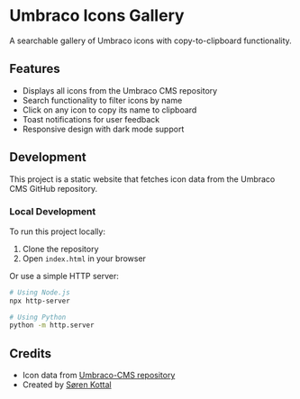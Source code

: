 # Umbraco Icons Gallery

A searchable gallery of Umbraco icons with copy-to-clipboard functionality.

## Features

- Displays all icons from the Umbraco CMS repository
- Search functionality to filter icons by name
- Click on any icon to copy its name to clipboard
- Toast notifications for user feedback
- Responsive design with dark mode support

## Development

This project is a static website that fetches icon data from the Umbraco CMS GitHub repository.

### Local Development

To run this project locally:

1. Clone the repository
2. Open `index.html` in your browser

Or use a simple HTTP server:

```bash
# Using Node.js
npx http-server

# Using Python
python -m http.server
```

## Credits

- Icon data from [Umbraco-CMS repository](https://github.com/umbraco/Umbraco-CMS/tree/main/src/Umbraco.Web.UI.Client/src/packages/core/icon-registry/icons)
- Created by [Søren Kottal](https://github.com/skttl)
